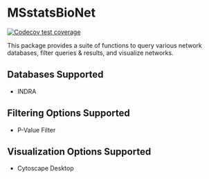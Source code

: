 # MSstatsBioNet

[![Codecov test coverage](https://codecov.io/github/Vitek-Lab/MSstatsBioNet/graph/badge.svg?token=SCPSPMTOEF)](https://codecov.io/github/Vitek-Lab/MSstatsBioNet)

This package provides a suite of functions to query various network databases, 
filter queries & results, and visualize networks.

## Databases Supported

- INDRA

## Filtering Options Supported

- P-Value Filter

## Visualization Options Supported

- Cytoscape Desktop 
